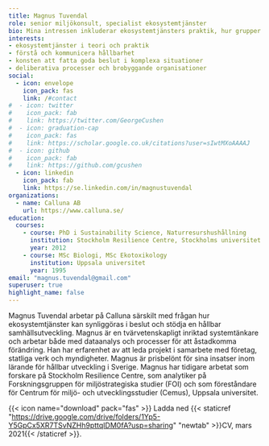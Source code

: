 ```yaml
---
title: Magnus Tuvendal
role: senior miljökonsult, specialist ekosystemtjänster
bio: Mina intressen inkluderar ekosystemtjänsters praktik, hur grupper framgångsrikt fattar kloka beslut (deliberativa processer och mentala modeller) och vad hållbarhet betyder för företagande.
interests:
- ekosystemtjänster i teori och praktik
- förstå och kommunicera hållbarhet
- konsten att fatta goda beslut i komplexa situationer
- deliberativa processer och brobyggande organisationer
social:
  - icon: envelope
    icon_pack: fas
    link: /#contact
#  - icon: twitter
#    icon_pack: fab
#    link: https://twitter.com/GeorgeCushen
#  - icon: graduation-cap
#    icon_pack: fas
#    link: https://scholar.google.co.uk/citations?user=sIwtMXoAAAAJ
#  - icon: github
#    icon_pack: fab
#    link: https://github.com/gcushen
  - icon: linkedin
    icon_pack: fab
    link: https://se.linkedin.com/in/magnustuvendal
organizations:
  - name: Calluna AB
    url: https://www.calluna.se/
education:
  courses:
    - course: PhD i Sustainability Science, Naturresurshushållning
      institution: Stockholm Resilience Centre, Stockholms universitet
      year: 2012
    - course: MSc Biologi, MSc Ekotoxikology
      institution: Uppsala universitet
      year: 1995
email: "magnus.tuvendal@gmail.com"
superuser: true
highlight_name: false
---
```


Magnus Tuvendal arbetar på Calluna särskilt med frågan hur ekosystemtjänster kan synliggöras i beslut och stödja en hållbar samhällsutveckling. Magnus är en tvärvetenskapligt inriktad systemtänkare och arbetar både med dataanalys och processer för att åstadkomma förändring. Han har erfarenhet av att leda projekt i samarbete med företag, statliga verk och myndigheter. Magnus är prisbelönt för sina insatser inom lärande för hållbar utveckling i Sverige. Magnus har tidigare arbetat som forskare på Stockholm Resilience Centre, som analytiker på Forskningsgruppen för miljöstrategiska studier (FOI) och som föreståndare för Centrum för miljö- och utvecklingsstudier (Cemus), Uppsala universitet.

{{< icon name="download" pack="fas" >}} Ladda ned {{< staticref "https://drive.google.com/drive/folders/1Yp5-Y5GpCx5XR7TSvNZHh9pttqIDM0fA?usp=sharing" "newtab" >}}CV, mars 2021{{< /staticref >}}.

